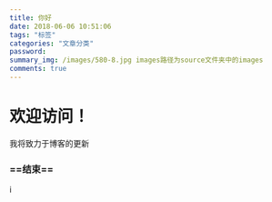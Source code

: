 ```yaml
---
title: 你好
date: 2018-06-06 10:51:06
tags: "标签"
categories: "文章分类"
password: 
summary_img: /images/580-8.jpg images路径为source文件夹中的images
comments: true
---
```


<!-- more -->

# 欢迎访问！

<div class="hey"> 我将致力于博客的更新 </div>


### ==结束==

i
